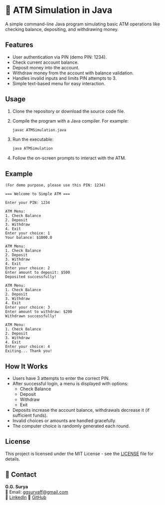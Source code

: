 # 🏦 ATM Simulation in Java
A simple command-line Java program simulating basic ATM operations like checking balance, depositing, and withdrawing money.

## Features

- User authentication via PIN (demo PIN: 1234).
- Check current account balance.
- Deposit money into the account.
- Withdraw money from the account with balance validation.
- Handles invalid inputs and limits PIN attempts to 3.
- Simple text-based menu for easy interaction.

## Usage

1. Clone the repository or download the source code file.

2. Compile the program with a Java compiler. For example:
   ```bash
   javac ATMSimulation.java
3. Run the executable:
   ```bash
   java ATMSimulation
4. Follow the on-screen prompts to interact with the ATM.

## Example

```
(For demo purpose, please use this PIN: 1234)

=== Welcome to Simple ATM ===

Enter your PIN: 1234

ATM Menu:
1. Check Balance
2. Deposit
3. Withdraw
4. Exit
Enter your choice: 1
Your balance: $1000.0

ATM Menu:
1. Check Balance
2. Deposit
3. Withdraw
4. Exit
Enter your choice: 2
Enter amount to deposit: $500
Deposited successfully!

ATM Menu:
1. Check Balance
2. Deposit
3. Withdraw
4. Exit
Enter your choice: 3
Enter amount to withdraw: $200
Withdrawn successfully!

ATM Menu:
1. Check Balance
2. Deposit
3. Withdraw
4. Exit
Enter your choice: 4
Exiting... Thank you!
```

## How It Works

- Users have 3 attempts to enter the correct PIN.
- After successful login, a menu is displayed with options:
  - Check Balance
  - Deposit
  - Withdraw
  - Exit
- Deposits increase the account balance, withdrawals decrease it (if sufficient funds).
- Invalid choices or amounts are handled gracefully.
- The computer choice is randomly generated each round.
   
## License

This project is licensed under the MIT License - see the [LICENSE](https://github.com/ggsurya/Java-Projects/blob/main/LICENSE) file for details.

## 📩 Contact

**G.G. Surya**  
📧 Email: ggsuryaff@gmail.com  
🔗 [LinkedIn](https://www.linkedin.com/in/g-g-surya-5aa9312b4)
🔗 [GitHub](https://github.com/ggsurya)
